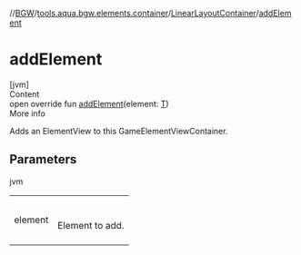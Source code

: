 //[BGW](../../../index.md)/[tools.aqua.bgw.elements.container](../index.md)/[LinearLayoutContainer](index.md)/[addElement](add-element.md)



# addElement  
[jvm]  
Content  
open override fun [addElement](add-element.md)(element: [T](index.md))  
More info  


Adds an ElementView to this GameElementViewContainer.



## Parameters  
  
jvm  
  
| | |
|---|---|
| <a name="tools.aqua.bgw.elements.container/LinearLayoutContainer/addElement/#TypeParam(bounds=[tools.aqua.bgw.elements.gameelements.GameElementView])/PointingToDeclaration/"></a>element| <a name="tools.aqua.bgw.elements.container/LinearLayoutContainer/addElement/#TypeParam(bounds=[tools.aqua.bgw.elements.gameelements.GameElementView])/PointingToDeclaration/"></a><br><br>Element to add.<br><br>|
  
  



